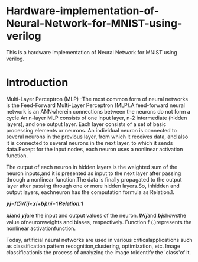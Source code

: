 # Hardware-implementation-of-Neural-Network-for-MNIST-using-verilog
This is a hardware implementation of Neural Network for MNIST using verilog.

# Introduction

Multi-Layer Perceptron (MLP) -The most common form of neural networks is the Feed-Forward  Multi-Layer Perceptron  (MLP).A  feed-forward  neural  network  is  an ANNwherein  connections  between  the neurons do not form a cycle.An n-layer MLP consists of one input layer, n-2 intermediate (hidden layers), and one output layer. Each layer consists of a set of basic processing elements or neurons. An individual neuron  is  connected  to  several  neurons  in  the  previous  layer, from  which  it  receives  data,  and also  it is connected to several neurons in the next layer, to which it sends data.Except for the input nodes, each neuron uses a nonlinear activation function.

The output of each neuron in hidden layers is the weighted sum of the neuron inputs,and it is presented as input to the next layer after passing through a nonlinear function.The data is finally propagated to the output layer after passing through one or more hidden layers.So, inhidden and output layers, eachneuron has the computation formula as Relation.1.

𝒚𝒋=𝒇(∑𝑾𝒊𝒋×𝒙𝒊+𝒃𝒋)𝒏𝒊=𝟏𝑹𝒆𝒍𝒂𝒕𝒊𝒐𝒏.𝟏

𝒙𝒊and 𝒚𝒋are the input and output values of the neuron. 𝑾𝒊𝒋and 𝒃𝒋showsthe value ofneuronweights and biases, respectively. Function f (.)represents the nonlinear activationfunction.

Today, artificial neural networks are used in various criticalapplications such as classification,pattern recognition,clustering, optimization, etc. Image classificationis the process of analyzing the image toidentify the 'class'of it.
